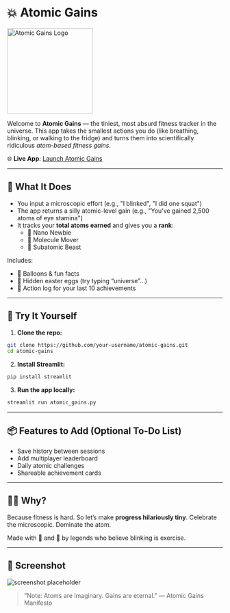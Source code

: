 # 💥 Atomic Gains

<img src="https://atomicgains-qd6fdgiuorlb9ulpcnepbf.streamlit.app/logo.png" alt="Atomic Gains Logo" width="200"/>

Welcome to **Atomic Gains** — the tiniest, most absurd fitness tracker in the universe.
This app takes the smallest actions you do (like breathing, blinking, or walking to the fridge)
and turns them into scientifically ridiculous *atom-based fitness gains*.

🌐 **Live App**: [Launch Atomic Gains](https://atomicgains-qd6fdgiuorlb9ulpcnepbf.streamlit.app/)

---

## 🧬 What It Does
- You input a microscopic effort (e.g., "I blinked", "I did one squat")
- The app returns a silly atomic-level gain (e.g., "You’ve gained 2,500 atoms of eye stamina")
- It tracks your **total atoms earned** and gives you a **rank**:
  - 🫧 Nano Newbie
  - 🌋 Molecule Mover
  - 🔌 Subatomic Beast

Includes:
- 🎉 Balloons & fun facts
- 🔐 Hidden easter eggs (try typing “universe”...)
- 🧠 Action log for your last 10 achievements

---

## 🚀 Try It Yourself

1. **Clone the repo:**
```bash
git clone https://github.com/your-username/atomic-gains.git
cd atomic-gains
```

2. **Install Streamlit:**
```bash
pip install streamlit
```

3. **Run the app locally:**
```bash
streamlit run atomic_gains.py
```

---

## 📦 Features to Add (Optional To-Do List)
- Save history between sessions
- Add multiplayer leaderboard
- Daily atomic challenges
- Shareable achievement cards

---

## 👨‍🔬 Why?
Because fitness is hard. So let’s make **progress hilariously tiny**. 
Celebrate the microscopic. Dominate the atom.

Made with 🧠 and 🧪 by legends who believe blinking is exercise.

---

## 📸 Screenshot
![screenshot placeholder](https://via.placeholder.com/800x400?text=Atomic+Gains+Screenshot)


> "Note: Atoms are imaginary. Gains are eternal." — Atomic Gains Manifesto
